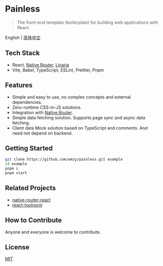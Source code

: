 # Painless

> The front-end template (boilerplate) for building web applications with React.

English | [简体中文](./README-zh_CN.md)

## Tech Stack

- React, [Native Router](https://github.com/wmzy/native-router-react), [Linaria](https://github.com/callstack/linaria)
- Vite, Babel, TypeScript, ESLint, Prettier, Pnpm

## Features

- Simple and easy to use, no complex concepts and external dependencies.
- Zero-runtime CSS-in-JS solutions.
- Integration with [Native Router](https://github.com/wmzy/native-router-react).
- Simple data fetching solution. Supports page sync and async data fetching.
- Client data Mock solution based on TypeScript and comments. And need not depend on backend.

## Getting Started

```sh
git clone https://github.com/wmzy/painless.git example
cd example
pnpm i
pnpm start
```

## Related Projects 

- [native-router-react](https://github.com/wmzy/native-router-react)
- [react-toolroom](https://github.com/wmzy/react-toolroom)

## How to Contribute

Anyone and everyone is welcome to contribute. 

## License

[MIT](https://choosealicense.com/licenses/mit/)
